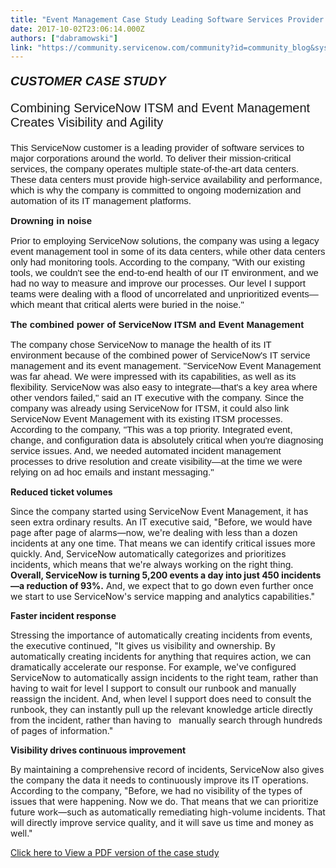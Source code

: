 ```yaml
---
title: "Event Management Case Study Leading Software Services Provider Lowers Ticket Volumes and Accelerates Incident Response"
date: 2017-10-02T23:06:14.000Z
authors: ["dabramowski"]
link: "https://community.servicenow.com/community?id=community_blog&sys_id=e4ac6225dbd0dbc01dcaf3231f9619c6"
---
```

<p style="font-size: 20px; font-family: sans-serif;"><em><strong>CUSTOMER CASE STUDY</strong></em></p><p style="font-size: 20px; font-family: sans-serif;"></p><p style="font-size: 20px; font-family: sans-serif;">Combining ServiceNow ITSM and Event Management Creates Visibility and Agility</p><p style="font-size: 15px; font-family: sans-serif;"></p><p style="font-size: 15px; font-family: sans-serif;">This ServiceNow customer is a leading provider of software services to major corporations around the world. To deliver their mission-critical services, the company operates multiple state-of-the-art data centers. These data centers must provide high-service availability and performance, which is why the company is committed to ongoing modernization and automation of its IT management platforms.</p><p style="font-size: 15px; font-family: sans-serif;"></p><p style="font-size: 15px; font-family: sans-serif;"><strong>Drowning in noise</strong></p><p style="font-size: 15px; font-family: sans-serif;">Prior to employing ServiceNow solutions, the company was using a legacy event management tool in some of its data centers, while other data centers only had monitoring tools. According to the company, "With our existing tools, we couldn't see the end-to-end health of our IT environment, and we had no way to measure and improve our processes. Our level I support teams were dealing with a flood of uncorrelated and unprioritized events—which meant that critical alerts were buried in the noise."</p><p style="font-size: 15px; font-family: sans-serif;"></p><p style="font-size: 15px; font-family: sans-serif;"><strong>The combined power of ServiceNow ITSM and Event Management</strong></p><p style="font-size: 15px; font-family: sans-serif;">The company chose ServiceNow to manage the health of its IT environment because of the combined power of ServiceNow's IT service management and its event management. "ServiceNow Event Management was far ahead. We were impressed with its capabilities, as well as its flexibility. ServiceNow was also easy to integrate—that's a key area where other vendors failed," said an IT executive with the company. Since the company was already using ServiceNow for ITSM, it could also link ServiceNow Event Management with its existing ITSM processes. According to the company, "This was a top priority. Integrated event, change, and configuration data is absolutely critical when you're diagnosing service issues. And, we needed automated incident management processes to drive resolution and create visibility—at the time we were relying on ad hoc emails and instant messaging."</p><p style="font-size: 15px; font-family: sans-serif;"></p><p><strong>Reduced ticket volumes</strong></p><p>Since the company started using ServiceNow Event Management, it has seen extra ordinary results. An IT executive said, "Before, we would have page after page of alarms—now, we're dealing with less than a dozen incidents at any one time. That means we can identify critical issues more quickly. And, ServiceNow automatically categorizes and prioritizes incidents, which means that we're always working on the right thing. <strong>Overall, ServiceNow is turning 5,200 events a day into just 450 incidents—a reduction of 93%.</strong> And, we expect that to go down even further once we start to use ServiceNow's service mapping and analytics capabilities."</p><p></p><p><strong>Faster incident response</strong></p><p>Stressing the importance of automatically creating incidents from events, the executive continued, "It gives us visibility and ownership. By automatically creating incidents for anything that requires action, we can dramatically accelerate our response. For example, we've configured ServiceNow to automatically assign incidents to the right team, rather than having to wait for level I support to consult our runbook and manually reassign the incident. And, when level I support does need to consult the runbook, they can instantly pull up the relevant knowledge article directly from the incident, rather than having to   manually search through hundreds of pages of information." </p><p></p><p><strong>Visibility drives continuous improvement</strong></p><p>By maintaining a comprehensive record of incidents, ServiceNow also gives the company the data it needs to continuously improve its IT operations. According to the company, "Before, we had no visibility of the types of issues that were happening. Now we do. That means that we can prioritize future work—such as automatically remediating high-volume incidents. That will directly improve service quality, and it will save us time and money as well."</p><p></p><p><a title="ww.servicenow.com/content/dam/servicenow/documents/case-studies/cs-software-service-provider.pdf" href="https://www.servicenow.com/content/dam/servicenow/documents/case-studies/cs-software-service-provider.pdf">Click here to View a PDF version of the case study</a></p>